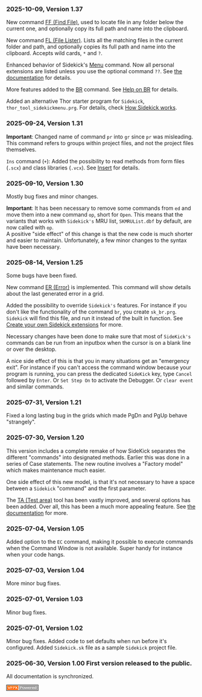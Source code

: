 ### 2025-10-09, Version 1.37

New command [FF (Find File)](documents/skff.md), used to locate file in any folder below the current one, and optionally copy its full path and name into the clipboard. 

New command [FL (File Lister)](documents/skfl.md). Lists all the matching files in the current folder and path, and optionally copies its full path and name into the clipboard. Accepts wild cards, `*` and `?`. 

Enhanced behavior of Sidekick's [Menu](documents/skmnu.md) command. Now all personal extensions are listed unless you use the optional command `??`. See [the documentation](documents/skmnu.md) for details.  

More features added to the [BR](documents/skbr.md) command. See [Help on BR](documents/skbr.md) for details.  

Added an alternative Thor starter program for `Sidekick`, `thor_tool_sidekickmenu.prg`. For details, check [How Sidekick works](documents/skhow.md).  

### 2025-09-24, Version 1.31

**Important**: Changed name of command `pr` into `gr` since `pr` was misleading. This command refers to groups within project files, and not the project files themselves.

`Ins` command (`+`): Added the possibility to read methods from form files (`.scx`) and class libraries (`.vcx`). See [Insert](documents/skins.md) for details.

### 2025-09-10, Version 1.30

Mostly bug fixes and minor changes.  

**Important**: It has been necessary to remove some commands from `ed` and move them into a new command `op`, short for `Open`. This means that the variants that works with `Sidekick's` MRU list, `SKMRUList.dbf` by default, are now called with `op`.  
A positive "side effect" of this change is that the new code is much shorter and easier to maintain. Unfortunately, a few minor changes to the syntax have been necessary.

### 2025-08-14, Version 1.25

Some bugs have been fixed.  

New command [ER (Error)](documents/skerr.md) is implemented. This command will show details about the last generated error in a grid.  

Added the possibility to override `Sidekick's` features. For instance if you don't like the functionality of the command `br`, you create `sk_br.prg`. `Sidekick` will find this file, and run it instead of the built in function. See [Create your own Sidekick extensions](documents/skext.md) for more.

Necessary changes have been done to make sure that most of `SideKick's` commands can be run from an inputbox when the cursor is on a blank line or over the desktop.  

A nice side effect of this is that you in many situations get an "emergency exit". For instance if you can't access the command window because your program is running, you can press the dedicated `SideKick` key, type `Cancel` followed by `Enter`. Or `Set Step On` to activate the Debugger. Or `clear event` and similar commands.

### 2025-07-31, Version 1.21
Fixed a long lasting bug in the grids which made PgDn and PgUp behave "strangely". 

### 2025-07-30, Version 1.20
This version includes a complete remake of how SideKick separates the different "commands" into designated methods. Earlier this was done in a series of Case statements. The new routine involves a "Factory model" which makes maintenance much easier.  

One side effect of this new model, is that it's not necessary to have a space between a `Sidekick` "command" and the first parameter.  

The [TA (Test area)](documents/skta.md) tool has been vastly improved, and several options has been added. Over all, this has been a much more appealing feature. See [the documentation](documents/skta.md) for more.  



### 2025-07-04, Version 1.05
Added option to the `EC` command, making it possible to execute commands when the Command Window is not available. Super handy for instance when your code hangs.

### 2025-07-03, Version 1.04
More minor bug fixes.

### 2025-07-01, Version 1.03
Minor bug fixes.

### 2025-07-01, Version 1.02

Minor bug fixes. Added code to set defaults when run before it's configured.
Added `Sidekick.sk` file as a sample `Sidekick` project file.

### 2025-06-30, Version 1.00 First version released to the public.

All documentation is synchronized.



 

![Picture](./documents/Images/vfpxpoweredby_alternative.gif)
